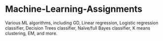 # Machine-Learning-Assignments
Various ML algorithms, including GD, Linear regression, Logistic regression classifier, Decision Trees classifier, Naïve/full Bayes classifier, K means clustering, EM, and more.
